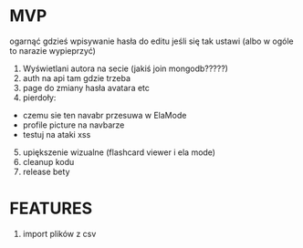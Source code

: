 # MVP

ogarnąć gdzieś wpisywanie hasła do editu jeśli się tak ustawi (albo w ogóle to narazie wypieprzyć)
1. Wyświetlani autora na secie (jakiś join mongodb?????)
1. auth na api tam gdzie trzeba
3. page do zmiany hasła avatara etc
4. pierdoły:
- czemu sie ten navabr przesuwa w ElaMode
- profile picture na navbarze
- testuj na ataki xss
5. upiększenie wizualne (flashcard viewer i ela mode)
6. cleanup kodu
7. release bety


# FEATURES
1. import plików z csv





